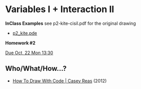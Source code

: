 
# Variables I + Interaction II



**InClass Examples**
see p2-kite-cisil.pdf for the original drawing
- [p2_kite.pde](https://github.com/cerenkayalar/VCDS2105-ICM/blob/master/inclass/p1_kite.pde) 

**Homework #2**

[Due Oct, 22 Mon 13:30](https://github.com/cerenkayalar/VCDS2105-ICM/blob/master/homeworks/homework2.md)

## Who/What/How...?
- [How To Draw With Code | Casey Reas](https://www.youtube.com/watch?v=_8DMEHxOLQE) (2012)
 
